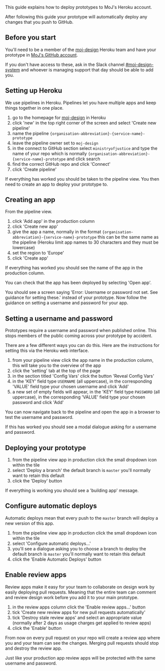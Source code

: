 This guide explains how to deploy prototypes to MoJ's Heroku account.

After following this guide your prototype will automatically deploy any changes that you push to GitHub.

## Before you start

You'll need to be a member of the [moj-design](https://dashboard.heroku.com/teams/moj-design/apps) Heroku team and have your prototype in [MoJ's GitHub account](https://github.com/ministryofjustice).

If you don't have access to these, ask in the Slack channel [#moj-design-system](https://mojdt.slack.com/messages/CH5RUSB27) and whoever is managing support that day should be able to add you.

<!-- If you don't know how to setup GitHub read the [version your prototype](#) guide. -->

## Setting up Heroku

We use pipelines in Heroku. Pipelines let you have multiple apps and keep things together in one place.

1. go to the homepage for [moj-design](https://dashboard.heroku.com/teams/moj-design/apps) in Heroku
2. click 'new' in the top right corner of the screen and select 'Create new pipeline'
3. name the pipeline `{organisation-abbreviation}-{service-name}-prototype`
4. leave the pipeline owner set to `moj-design`
5. in the connect to GitHub section select `ministryofjustice` and type the name of your repo which is normally `{organisation-abbreviation}-{service-name}-prototype` and click search
6. find the correct GitHub repo and click 'Connect'
7. click 'Create pipeline'

If everything has worked you should be taken to the pipeline view. You then need to create an app to deploy your prototype to.

## Creating an app

From the pipeline view.

1. click 'Add app' in the production column
2. click 'Create new app'
3. give the app a name, normally in the format `{organisation-abbreviation}-{service-name}-prototype` this can be the same name as the pipeline (Heroku limit app names to 30 characters and they must be lowercase)
4. set the region to 'Europe'
5. click 'Create app'

If everything has worked you should see the name of the app in the production column.

You can check that the app has been deployed by selecting 'Open app'.

You should see a screen saying 'Error: Username or password not set. See guidance for setting these.' instead of your prototype. Now follow the guidance on setting a username and password for your app.

## Setting a username and password

Prototypes require a username and password when published online. This stops members of the public coming across your prototype by accident.

There are a few different ways you can do this. Here are the instructions for setting this via the Heroku web interface.

1. from your pipeline view click the app name in the production column, this will take you to the overview of the app
2. click the 'setting' tab at the top of the page
3. in the section titled 'Config Vars' click the button 'Reveal Config Vars'
4. in the 'KEY' field type `USERNAME` (all uppercase), in the corresponding 'VALUE' field type your chosen username and click 'Add'
5. a new set of empty fields will appear, in the 'KEY' field type `PASSWORD` (all uppercase), in the corresponding 'VALUE' field type your chosen password and click 'Add'

You can now navigate back to the pipeline and open the app in a browser to test the username and password.

If this has worked you should see a modal dialogue asking for a username and password.

## Deploying your prototype

1. from the pipeline view app in production click the small dropdown icon within the tile
2. select 'Deploy a branch' the default branch is `master` you'll normally want to retain this default
3. click the 'Deploy' button

If everything is working you should see a 'building app' message.

## Configure automatic deploys

Automatic deploys mean that every push to the `master` branch will deploy a new version of this app.

1. from the pipeline view app in production click the small dropdown icon within the tile
2. select 'Configure automatic deploys...'
3. you'll see a dialogue asking you to choose a branch to deploy the default branch is `master` you'll normally want to retain this default
4. click the 'Enable Automatic Deploys' button

## Enable review apps

Review apps make it easy for your team to collaborate on design work by easily deploying pull requests. Meaning that the entire team can comment and review design work before you add it to your main prototype.

1. in the review apps column click the 'Enable review apps...' button
2. tick 'Create new review apps for new pull requests automatically'
3. tick 'Destroy stale review apps' and select an appropriate value (normally after 2 days as usage charges get applied to review apps)
4. click the 'Enable' button

From now on every pull request on your repo will create a review app where you and your team can see the changes. Merging pull requests should stop and destroy the review app.

Just like your production app review apps will be protected with the same username and password.
